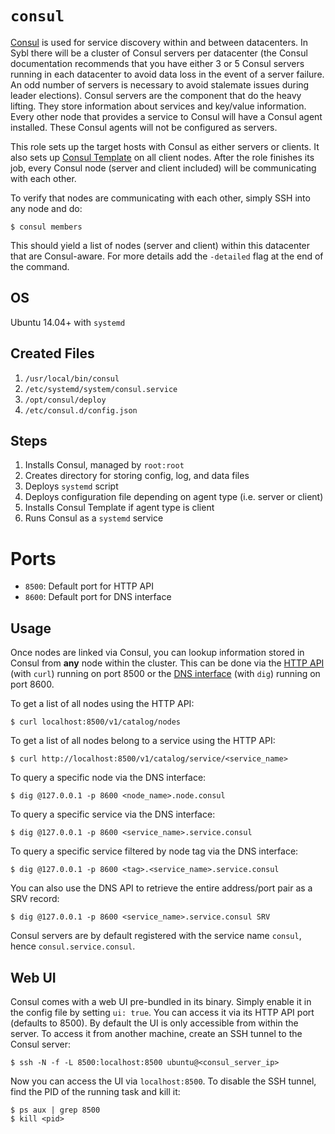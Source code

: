 # `consul`

[Consul](https://www.consul.io) is used for service discovery within and between datacenters. In Sybl there will be a cluster of Consul servers per datacenter (the Consul documentation recommends that you have either 3 or 5 Consul servers running in each datacenter to avoid data loss in the event of a server failure. An odd number of servers is necessary to avoid stalemate issues during leader elections). Consul servers are the component that do the heavy lifting. They store information about services and key/value information. Every other node that provides a service to Consul will have a Consul agent installed. These Consul agents will not be configured as servers.

This role sets up the target hosts with Consul as either servers or clients. It also sets up [Consul Template](https://www.hashicorp.com/blog/introducing-consul-template.html) on all client nodes. After the role finishes its job, every Consul node (server and client included) will be communicating with each other.

To verify that nodes are communicating with each other, simply SSH into any node and do:

```
$ consul members
```

This should yield a list of nodes (server and client) within this datacenter that are Consul-aware. For more details add the `-detailed` flag at the end of the command.

## OS

Ubuntu 14.04+ with `systemd`

## Created Files

1. `/usr/local/bin/consul`
2. `/etc/systemd/system/consul.service`
3. `/opt/consul/deploy`
4. `/etc/consul.d/config.json`

## Steps

1. Installs Consul, managed by `root:root`
2. Creates directory for storing config, log, and data files
3. Deploys `systemd` script
4. Deploys configuration file depending on agent type (i.e. server or client)
5. Installs Consul Template if agent type is client
6. Runs Consul as a `systemd` service

# Ports

- `8500`: Default port for HTTP API
- `8600`: Default port for DNS interface

## Usage

Once nodes are linked via Consul, you can lookup information stored in Consul from **any** node within the cluster. This can be done via the [HTTP API](https://www.consul.io/docs/agent/http.html) (with `curl`) running on port 8500 or the [DNS interface](https://www.consul.io/docs/agent/dns.html) (with `dig`) running on port 8600.

To get a list of all nodes using the HTTP API:

```
$ curl localhost:8500/v1/catalog/nodes
```

To get a list of all nodes belong to a service using the HTTP API:

```
$ curl http://localhost:8500/v1/catalog/service/<service_name>
```

To query a specific node via the DNS interface:

```
$ dig @127.0.0.1 -p 8600 <node_name>.node.consul
```

To query a specific service via the DNS interface:

```
$ dig @127.0.0.1 -p 8600 <service_name>.service.consul
```

To query a specific service filtered by node tag via the DNS interface:

```
$ dig @127.0.0.1 -p 8600 <tag>.<service_name>.service.consul
```

You can also use the DNS API to retrieve the entire address/port pair as a SRV record:

```
$ dig @127.0.0.1 -p 8600 <service_name>.service.consul SRV
```

Consul servers are by default registered with the service name `consul`, hence `consul.service.consul`.

## Web UI

Consul comes with a web UI pre-bundled in its binary. Simply enable it in the config file by setting `ui: true`. You can access it via its HTTP API port (defaults to 8500). By default the UI is only accessible from within the server. To access it from another machine, create an SSH tunnel to the Consul server:

```
$ ssh -N -f -L 8500:localhost:8500 ubuntu@<consul_server_ip>
```

Now you can access the UI via `localhost:8500`. To disable the SSH tunnel, find the PID of the running task and kill it:

```
$ ps aux | grep 8500
$ kill <pid>
```
